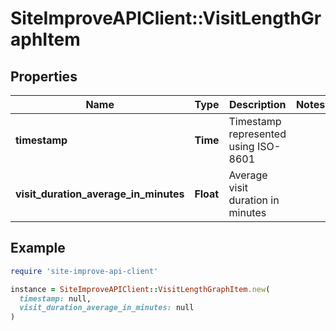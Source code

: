 # SiteImproveAPIClient::VisitLengthGraphItem

## Properties

| Name | Type | Description | Notes |
| ---- | ---- | ----------- | ----- |
| **timestamp** | **Time** | Timestamp represented using ISO-8601 |  |
| **visit_duration_average_in_minutes** | **Float** | Average visit duration in minutes |  |

## Example

```ruby
require 'site-improve-api-client'

instance = SiteImproveAPIClient::VisitLengthGraphItem.new(
  timestamp: null,
  visit_duration_average_in_minutes: null
)
```


